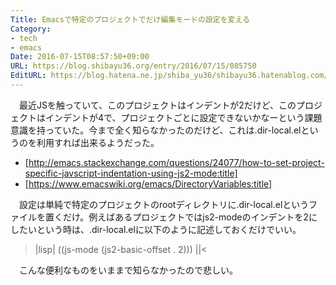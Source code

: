 ```yaml
---
Title: Emacsで特定のプロジェクトでだけ編集モードの設定を変える
Category:
- tech
- emacs
Date: 2016-07-15T08:57:50+09:00
URL: https://blog.shibayu36.org/entry/2016/07/15/085750
EditURL: https://blog.hatena.ne.jp/shiba_yu36/shibayu36.hatenablog.com/atom/entry/6653812171405645145
---
```


　最近JSを触っていて、このプロジェクトはインデントが2だけど、このプロジェクトはインデントが4で、プロジェクトごとに設定できないかなーという課題意識を持っていた。今まで全く知らなかったのだけど、これは.dir-local.elというのを利用すれば出来るようだった。

- [http://emacs.stackexchange.com/questions/24077/how-to-set-project-specific-javscript-indentation-using-js2-mode:title]
- [https://www.emacswiki.org/emacs/DirectoryVariables:title]

　設定は単純で特定のプロジェクトのrootディレクトリに.dir-local.elというファイルを置くだけ。例えばあるプロジェクトではjs2-modeのインデントを2にしたいという時は、.dir-local.elに以下のように記述しておくだけでいい。

>|lisp|
((js-mode (js2-basic-offset . 2)))
||<

　こんな便利なものをいままで知らなかったので悲しい。
